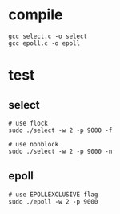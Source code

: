 # compile
```
gcc select.c -o select
gcc epoll.c -o epoll
```
# test
## select
```
# use flock
sudo ./select -w 2 -p 9000 -f

# use nonblock
sudo ./select -w 2 -p 9000 -n
```
## epoll
```
# use EPOLLEXCLUSIVE flag
sudo ./epoll -w 2 -p 9000
```
